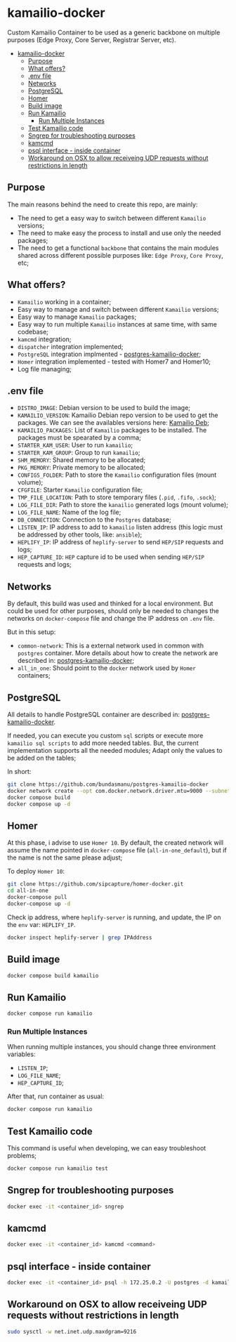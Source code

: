 # kamailio-docker

Custom Kamailio Container to be used as a generic backbone on multiple purposes (Edge Proxy, Core Server, Registrar Server, etc).

- [kamailio-docker](#kamailio-docker)
  - [Purpose](#purpose)
  - [What offers?](#what-offers)
  - [.env file](#env-file)
  - [Networks](#networks)
  - [PostgreSQL](#postgresql)
  - [Homer](#homer)
  - [Build image](#build-image)
  - [Run Kamailio](#run-kamailio)
    - [Run Multiple Instances](#run-multiple-instances)
  - [Test Kamailio code](#test-kamailio-code)
  - [Sngrep for troubleshooting purposes](#sngrep-for-troubleshooting-purposes)
  - [kamcmd](#kamcmd)
  - [psql interface - inside container](#psql-interface---inside-container)
  - [Workaround on OSX to allow receiveing UDP requests without restrictions in length](#workaround-on-osx-to-allow-receiveing-udp-requests-without-restrictions-in-length)

## Purpose

The main reasons behind the need to create this repo, are mainly:

- The need to get a easy way to switch between different `Kamailio` versions;
- The need to make easy the process to install and use only the needed packages;
- The need to get a functional `backbone` that contains the main modules shared across different possible purposes like: `Edge Proxy`, `Core Proxy`, etc;

## What offers?

- `Kamailio` working in a container;
- Easy way to manage and switch between different `Kamailio` versions;
- Easy way to manage `Kamailio` packages;
- Easy way to run multiple `Kamailio` instances at same time, with same codebase;
- `kamcmd` integration;
- `dispatcher` integration implemented;
- `PostgreSQL` integration implmented - [postgres-kamailio-docker](https://github.com/bundasmanu/postgres-kamailio-docker);
- `Homer` integration implemented - tested with Homer7 and Homer10;
- Log file managing;

## .env file

- `DISTRO_IMAGE`: Debian version to be used to build the image;
- `KAMAILIO_VERSION`: Kamailio Debian repo version to be used to get the packages. We can see the availables versions here: [Kamailio Deb](https://deb.kamailio.org/);
- `KAMAILIO_PACKAGES`: List of `Kamailio` packages to be installed. The packages must be spearated by a comma;
- `STARTER_KAM_USER`: User to run `kamailio`;
- `STARTER_KAM_GROUP`: Group to run `kamailio`;
- `SHM_MEMORY`: Shared memory to be allocated;
- `PKG_MEMORY`: Private memory to be allocated;
- `CONFIGS_FOLDER`: Path to store the `Kamailio` configuration files (mount volume);
- `CFGFILE`: Starter `Kamailio` configuration file;
- `TMP_FILE_LOCATION`: Path to store temporary files (`.pid`, `.fifo`, `.sock`);
- `LOG_FILE_DIR`: Path to store the `kanailio` generated logs (mount volume);
- `LOG_FILE_NAME`: Name of the log file;
- `DB_CONNECTION`: Connection to the `Postgres` database;
- `LISTEN_IP`: IP address to add to `kamailio` listen address (this logic must be addressed by other tools, like: `ansible`);
- `HEPLIFY_IP`: IP address of `heplify-server` to send `HEP/SIP` requests and logs;
- `HEP_CAPTURE_ID`: `HEP` capture id to be used when sending `HEP/SIP` requests and logs;

## Networks

By default, this build was used and thinked for a local environment. But could be used for other purposes, should only be needed to changes the networks on `docker-compose` file and change the IP address on `.env` file.

But in this setup:

- `common-network`: This is a external network used in common with `postgres` container. More details about how to create the network are described in: [postgres-kamailio-docker](https://github.com/bundasmanu/postgres-kamailio-docker);
- `all_in_one`: Should point to the `docker` network used by `Homer` containers;

## PostgreSQL

All details to handle PostgreSQL container are described in: [postgres-kamailio-docker](https://github.com/bundasmanu/postgres-kamailio-docker).

If needed, you can execute you custom `sql` scripts or execute more `kamailio sql scripts` to add more needed tables. But, the current implementation supports all the needed modules;
Adapt only the values to be added on the tables;

In short:

```sh
git clone https://github.com/bundasmanu/postgres-kamailio-docker
docker network create --opt com.docker.network.driver.mtu=9000 --subnet=172.25.0.0/24 common-network ## if not created
docker compose build
docker compose up -d
```

## Homer

At this phase, i advise to use `Homer 10`. By default, the created network will assume the name pointed in `docker-compose` file (`all-in-one_default`), but if the name is not the same please adjust;

To deploy `Homer 10`:

```bash
git clone https://github.com/sipcapture/homer-docker.git
cd all-in-one
docker-compose pull
docker-compose up -d
```

Check ip address, where `heplify-server` is running, and update, the IP on the `env` var: `HEPLIFY_IP`.

```sh
docker inspect heplify-server | grep IPAddress
```

## Build image

```sh
docker compose build kamailio
```

## Run Kamailio

```sh
docker compose run kamailio
```

### Run Multiple Instances

When running multiple instances, you should change three  environment variables:

- `LISTEN_IP`;
- `LOG_FILE_NAME`;
- `HEP_CAPTURE_ID`;

After that, run container as usual:

```sh
docker compose run kamailio
```

## Test Kamailio code

This command is useful when developing, we can easy troubleshoot problems;

```sh
docker compose run kamailio test
```

## Sngrep for troubleshooting purposes

```sh
docker exec -it <container_id> sngrep
```

## kamcmd

```sh
docker exec -it <container_id> kamcmd <command>
```

## psql interface - inside container

```sh
docker exec -it <container_id> psql -h 172.25.0.2 -U postgres -d kamailio
```

## Workaround on OSX to allow receiveing UDP requests without restrictions in length

```sh
sudo sysctl -w net.inet.udp.maxdgram=9216
```
